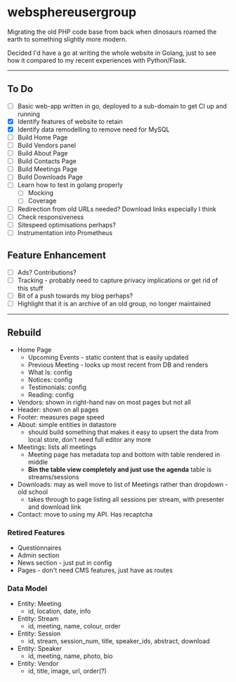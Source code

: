 # websphereusergroup

Migrating the old PHP code base from back when dinosaurs roamed the earth to something slightly more modern.

Decided I'd have a go at writing the whole website in Golang, just to see how it compared to my recent experiences with Python/Flask.

---

## To Do

- [ ] Basic web-app written in go, deployed to a sub-domain to get CI up and running
- [x] Identify features of website to retain
- [x] Identify data remodelling to remove need for MySQL
- [ ] Build Home Page
- [ ] Build Vendors panel
- [ ] Build About Page
- [ ] Build Contacts Page
- [ ] Build Meetings Page
- [ ] Build Downloads Page
- [ ] Learn how to test in golang properly
  - [ ] Mocking
  - [ ] Coverage
- [ ] Redirection from old URLs needed? Download links especially I think
- [ ] Check responsiveness
- [ ] Sitespeed optimisations perhaps?
- [ ] Instrumentation into Prometheus

## Feature Enhancement

- [ ] Ads? Contributions?
- [ ] Tracking - probably need to capture privacy implications or get rid of this stuff
- [ ] Bit of a push towards my blog perhaps?
- [ ] Highlight that it is an archive of an old group, no longer maintained

---

## Rebuild

- Home Page
  - Upcoming Events - static content that is easily updated
  - Previous Meeting - looks up most recent from DB and renders
  - What Is: config
  - Notices: config
  - Testimonials: config
  - Reading: config
- Vendors: shown in right-hand nav on most pages but not all
- Header: shown on all pages
- Footer: measures page speed
- About: simple entities in datastore
  - should build something that makes it easy to upsert the data from local store, don't need full editor any more
- Meetings: lists all meetings
  - Meeting page has metadata top and bottom with table rendered in middle
  - **Bin the table view completely and just use the agenda** table is streams/sessions
- Downloads: may as well move to list of Meetings rather than dropdown - old school
  - takes through to page listing all sessions per stream, with presenter and download link
- Contact: move to using my API. Has recaptcha

### Retired Features

- Questionnaires
- Admin section
- News section - just put in config
- Pages - don't need CMS features, just have as routes

### Data Model

- Entity: Meeting
  - id, location, date, info
- Entity: Stream
  - id, meeting, name, colour, order
- Entity: Session
  - id, stream, session_num, title, speaker_ids, abstract, download
- Entity: Speaker
  - id, meeting, name, photo, bio
- Entity: Vendor
  - id, title, image, url, order(?)
